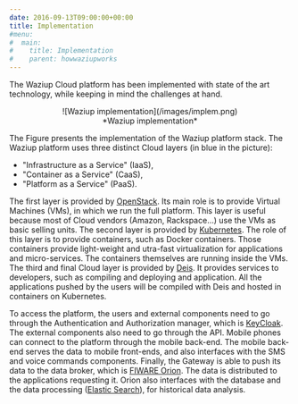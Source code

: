 ```yaml
---
date: 2016-09-13T09:00:00+00:00
title: Implementation
#menu:
#  main:
#    title: Implementation
#    parent: howwaziupworks
---
```


The Waziup Cloud platform has been implemented with state of the art technology, while keeping in mind the challenges at hand.

<center> ![Waziup implementation](/images/implem.png)</center>
<center>*Waziup implementation*</center>


The Figure presents the implementation of the Waziup platform stack.
The Waziup platform uses three distinct Cloud layers (in blue in the picture):

- "Infrastructure as a Service" (IaaS),
- "Container as a Service" (CaaS),
- "Platform as a Service" (PaaS). 

The first layer is provided by [OpenStack](https://www.openstack.org/). 
Its main role is to provide Virtual Machines (VMs), in which we run the full platform.
This layer is useful because most of Cloud vendors (Amazon, Rackspace…) use the VMs as basic selling units.
The second layer is provided by [Kubernetes](http://kubernetes.io/).
The role of this layer is to provide containers, such as Docker containers.
Those containers provide light-weight and utra-fast virtualization for applications and micro-services.
The containers themselves are running inside the VMs.
The third and final Cloud layer is provided by [Deis](http://deis.io/).
It provides services to developers, such as compiling and deploying and application.
All the applications pushed by the users will be compiled with Deis and hosted in containers on Kubernetes.

To access the platform, the users and external components need to go through the Authentication and Authorization manager, which is [KeyCloak](http://www.keycloak.org/).
The external components also need to go through the API.
Mobile phones can connect to the platform through the mobile back-end.
The mobile back-end serves the data to mobile front-ends, and also interfaces with the SMS and voice commands components.
Finally, the Gateway is able to push its data to the data broker, which is [FIWARE Orion](https://fiware-orion.readthedocs.io).
The data is distributed to the applications requesting it.
Orion also interfaces with the database and the data processing ([Elastic Search](https://www.elastic.co/)), for historical data analysis.

